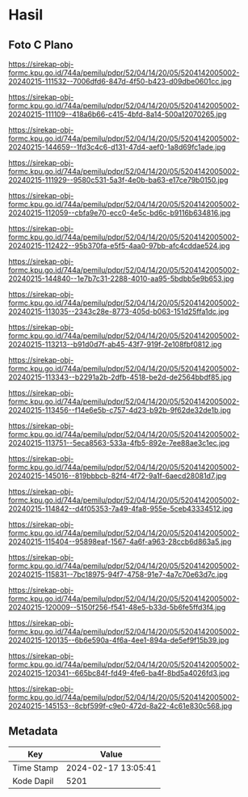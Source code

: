 # Hasil

## Foto C Plano

https://sirekap-obj-formc.kpu.go.id/744a/pemilu/pdpr/52/04/14/20/05/5204142005002-20240215-111532--7006dfd6-847d-4f50-b423-d09dbe0601cc.jpg

https://sirekap-obj-formc.kpu.go.id/744a/pemilu/pdpr/52/04/14/20/05/5204142005002-20240215-111109--418a6b66-c415-4bfd-8a14-500a12070265.jpg

https://sirekap-obj-formc.kpu.go.id/744a/pemilu/pdpr/52/04/14/20/05/5204142005002-20240215-144659--1fd3c4c6-d131-47d4-aef0-1a8d69fc1ade.jpg

https://sirekap-obj-formc.kpu.go.id/744a/pemilu/pdpr/52/04/14/20/05/5204142005002-20240215-111929--9580c531-5a3f-4e0b-ba63-e17ce79b0150.jpg

https://sirekap-obj-formc.kpu.go.id/744a/pemilu/pdpr/52/04/14/20/05/5204142005002-20240215-112059--cbfa9e70-ecc0-4e5c-bd6c-b9116b634816.jpg

https://sirekap-obj-formc.kpu.go.id/744a/pemilu/pdpr/52/04/14/20/05/5204142005002-20240215-112422--95b370fa-e5f5-4aa0-97bb-afc4cddae524.jpg

https://sirekap-obj-formc.kpu.go.id/744a/pemilu/pdpr/52/04/14/20/05/5204142005002-20240215-144840--1e7b7c31-2288-4010-aa95-5bdbb5e9b653.jpg

https://sirekap-obj-formc.kpu.go.id/744a/pemilu/pdpr/52/04/14/20/05/5204142005002-20240215-113035--2343c28e-8773-405d-b063-151d25ffa1dc.jpg

https://sirekap-obj-formc.kpu.go.id/744a/pemilu/pdpr/52/04/14/20/05/5204142005002-20240215-113213--b91d0d7f-ab45-43f7-919f-2e108fbf0812.jpg

https://sirekap-obj-formc.kpu.go.id/744a/pemilu/pdpr/52/04/14/20/05/5204142005002-20240215-113343--b2291a2b-2dfb-4518-be2d-de2564bbdf85.jpg

https://sirekap-obj-formc.kpu.go.id/744a/pemilu/pdpr/52/04/14/20/05/5204142005002-20240215-113456--f14e6e5b-c757-4d23-b92b-9f62de32de1b.jpg

https://sirekap-obj-formc.kpu.go.id/744a/pemilu/pdpr/52/04/14/20/05/5204142005002-20240215-113751--5eca8563-533a-4fb5-892e-7ee88ae3c1ec.jpg

https://sirekap-obj-formc.kpu.go.id/744a/pemilu/pdpr/52/04/14/20/05/5204142005002-20240215-145016--819bbbcb-82f4-4f72-9a1f-6aecd28081d7.jpg

https://sirekap-obj-formc.kpu.go.id/744a/pemilu/pdpr/52/04/14/20/05/5204142005002-20240215-114842--d4f05353-7a49-4fa8-955e-5ceb43334512.jpg

https://sirekap-obj-formc.kpu.go.id/744a/pemilu/pdpr/52/04/14/20/05/5204142005002-20240215-115404--95898eaf-1567-4a6f-a963-28ccb6d863a5.jpg

https://sirekap-obj-formc.kpu.go.id/744a/pemilu/pdpr/52/04/14/20/05/5204142005002-20240215-115831--7bc18975-94f7-4758-91e7-4a7c70e63d7c.jpg

https://sirekap-obj-formc.kpu.go.id/744a/pemilu/pdpr/52/04/14/20/05/5204142005002-20240215-120009--5150f256-f541-48e5-b33d-5b6fe5ffd3f4.jpg

https://sirekap-obj-formc.kpu.go.id/744a/pemilu/pdpr/52/04/14/20/05/5204142005002-20240215-120135--6b6e590a-4f6a-4ee1-894a-de5ef9f15b39.jpg

https://sirekap-obj-formc.kpu.go.id/744a/pemilu/pdpr/52/04/14/20/05/5204142005002-20240215-120341--665bc84f-fd49-4fe6-ba4f-8bd5a4026fd3.jpg

https://sirekap-obj-formc.kpu.go.id/744a/pemilu/pdpr/52/04/14/20/05/5204142005002-20240215-145153--8cbf599f-c9e0-472d-8a22-4c61e830c568.jpg


## Metadata

| Key        | Value               |
| ---------- | ------------------- |
| Time Stamp | 2024-02-17 13:05:41 |
| Kode Dapil | 5201                |



